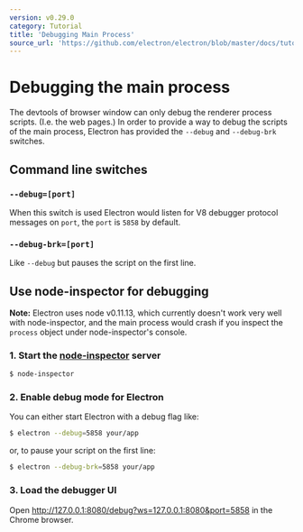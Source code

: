 ```yaml
---
version: v0.29.0
category: Tutorial
title: 'Debugging Main Process'
source_url: 'https://github.com/electron/electron/blob/master/docs/tutorial/debugging-main-process.md'
---
```


# Debugging the main process

The devtools of browser window can only debug the renderer process scripts.
(I.e. the web pages.) In order to provide a way to debug the scripts of
the main process, Electron has provided the `--debug` and `--debug-brk`
switches.

## Command line switches

### `--debug=[port]`

When this switch is used Electron would listen for V8 debugger protocol
messages on `port`, the `port` is `5858` by default.

### `--debug-brk=[port]`

Like `--debug` but pauses the script on the first line.

## Use node-inspector for debugging

__Note:__ Electron uses node v0.11.13, which currently doesn't work very well
with node-inspector, and the main process would crash if you inspect the
`process` object under node-inspector's console.

### 1. Start the [node-inspector][node-inspector] server

```bash
$ node-inspector
```

### 2. Enable debug mode for Electron

You can either start Electron with a debug flag like:

```bash
$ electron --debug=5858 your/app
```

or, to pause your script on the first line:

```bash
$ electron --debug-brk=5858 your/app
```

### 3. Load the debugger UI

Open http://127.0.0.1:8080/debug?ws=127.0.0.1:8080&port=5858 in the Chrome browser.

[node-inspector]: https://github.com/node-inspector/node-inspector

